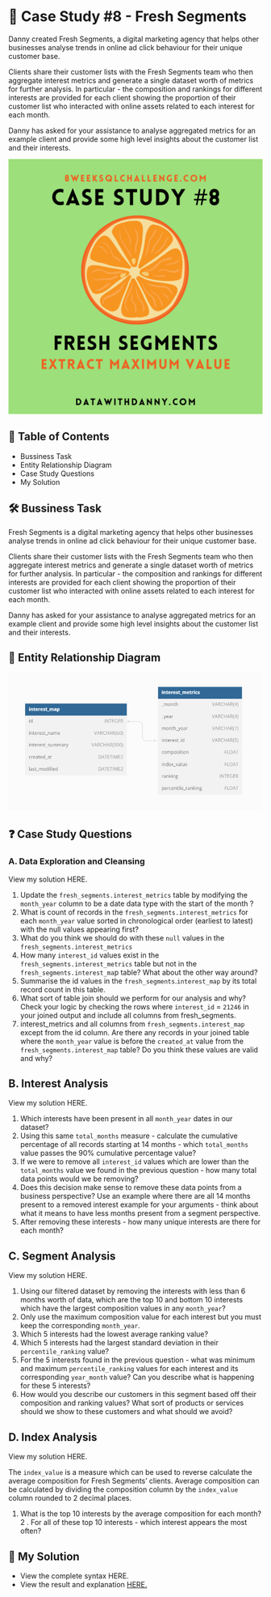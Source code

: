 
# 🍊 Case Study #8 - Fresh Segments

Danny created Fresh Segments, a digital marketing agency that helps other businesses analyse trends in online ad click behaviour for their unique customer base.

Clients share their customer lists with the Fresh Segments team who then aggregate interest metrics and generate a single dataset worth of metrics for further analysis. In particular - the composition and rankings for different interests are provided for each client showing the proportion of their customer list who interacted with online assets related to each interest for each month.

Danny has asked for your assistance to analyse aggregated metrics for an example client and provide some high level insights about the customer list and their interests.

![pic](https://github.com/HarshaliSonawane-128/SQL-Projects/blob/main/Case%20Study%20.8%20-%20Fresh%20Segments/8.png)

## 📕 Table of Contents
- Bussiness Task
- Entity Relationship Diagram
- Case Study Questions
- My Solution
## 🛠️ Bussiness Task
Fresh Segments is a digital marketing agency that helps other businesses analyse trends in online ad click behaviour for their unique customer base.

Clients share their customer lists with the Fresh Segments team who then aggregate interest metrics and generate a single dataset worth of metrics for further analysis. In particular - the composition and rankings for different interests are provided for each client showing the proportion of their customer list who interacted with online assets related to each interest for each month.

Danny has asked for your assistance to analyse aggregated metrics for an example client and provide some high level insights about the customer list and their interests.

## 🔐 Entity Relationship Diagram
![DSD](https://github.com/HarshaliSonawane-128/SQL-Projects/blob/main/Case%20Study%20.8%20-%20Fresh%20Segments/ERD-8.png)

## ❓ Case Study Questions

### A. Data Exploration and Cleansing
View my solution HERE.

1. Update the `fresh_segments.interest_metrics` table by modifying the `month_year` column to be a date data type with the start of the month ?
2. What is count of records in the `fresh_segments.interest_metrics` for each `month_year` value sorted in chronological order (earliest to latest) with the null values appearing first?
3. What do you think we should do with these `null` values in the `fresh_segments.interest_metrics`
4. How many `interest_id` values exist in the `fresh_segments.interest_metrics` table but not in the `fresh_segments.interest_ma`p table? What about the other way around?
5. Summarise the id values in the `fresh_segments`.`interest_map` by its total record count in this table.
6. What sort of table join should we perform for our analysis and why? Check your logic by checking the rows where `interest_id` = `21246` in your joined output and include all columns from fresh_segments.
7. interest_metrics and all columns from `fresh_segments.interest_map` except from the id column.
Are there any records in your joined table where the `month_year` value is before the `created_at` value from the `fresh_segments.interest_map` table? Do you think these values are valid and why?

## B. Interest Analysis
View my solution HERE.

1. Which interests have been present in all `month_year` dates in our dataset?
2. Using this same `total_months` measure - calculate the cumulative percentage of all records starting at 14 months - which `total_months` value passes the 90% cumulative percentage value?
3. If we were to remove all `interest_id` values which are lower than the `total_months` value we found in the previous question - how many total data points would we be removing?
4. Does this decision make sense to remove these data points from a business perspective? Use an example where there are all 14 months present to a removed interest example for your arguments - think about what it means to have less months present from a segment perspective.
5. After removing these interests - how many unique interests are there for each month?

## C. Segment Analysis
View my solution HERE.

1. Using our filtered dataset by removing the interests with less than 6 months worth of data, which are the top 10 and bottom 10 interests which have the largest composition values in any `month_year`?
3. Only use the maximum composition value for each interest but you must keep the corresponding `month_year`.
2. Which 5 interests had the lowest average ranking value?
3. Which 5 interests had the largest standard deviation in their `percentile_ranking` value?
4. For the 5 interests found in the previous question - what was minimum and maximum `percentile_ranking` values for each interest and its corresponding `year_month` value? Can you describe what is happening for these 5 interests?
4. How would you describe our customers in this segment based off their composition and ranking values? What sort of products or services should we show to these customers and what should we avoid?

## D. Index Analysis
View my solution HERE.

The `index_value` is a measure which can be used to reverse calculate the average composition for Fresh Segments’ clients.
Average composition can be calculated by dividing the composition column by the `index_value` column rounded to 2 decimal places.

1. What is the top 10 interests by the average composition for each month?
2 . For all of these top 10 interests - which interest appears the most often?

## 🚀 My Solution
- View the complete syntax HERE.
- View the result and explanation [HERE.](https://github.com/HarshaliSonawane-128/SQL-Projects/tree/main/Case%20Study%20.8%20-%20Fresh%20Segments/Solutions)
